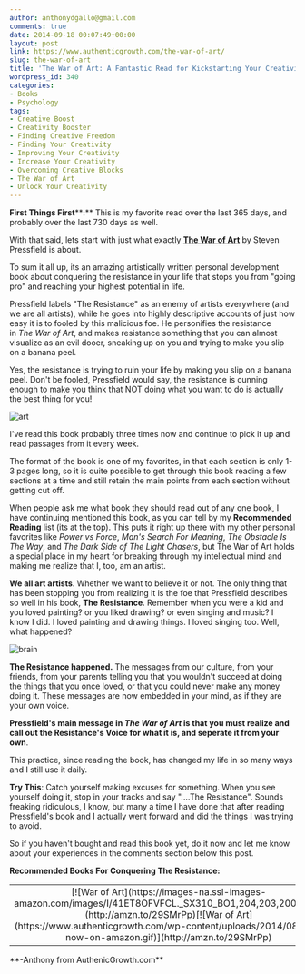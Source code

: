 ```yaml
---
author: anthonydgallo@gmail.com
comments: true
date: 2014-09-18 00:07:49+00:00
layout: post
link: https://www.authenticgrowth.com/the-war-of-art/
slug: the-war-of-art
title: 'The War of Art: A Fantastic Read for Kickstarting Your Creativity'
wordpress_id: 340
categories:
- Books
- Psychology
tags:
- Creative Boost
- Creativity Booster
- Finding Creative Freedom
- Finding Your Creativity
- Improving Your Creativity
- Increase Your Creativity
- Overcoming Creative Blocks
- The War of Art
- Unlock Your Creativity
---
```


**First Things First****:** This is my favorite read over the last 365 days, and probably over the last 730 days as well.

With that said, lets start with just what exactly [**The War of Art**](http://www.amazon.com/gp/product/1936891026?ie=UTF8&linkCode=as2&camp=1634&creative=6738&tag=escapicom-20&creativeASIN=1936891026) by Steven Pressfield is about.

To sum it all up, its an amazing artistically written personal development book about conquering the resistance in your life that stops you from "going pro" and reaching your highest potential in life.

Pressfield labels "The Resistance" as an enemy of artists everywhere (and we are all artists), while he goes into highly descriptive accounts of just how easy it is to fooled by this malicious foe. He personifies the resistance in _The War of Art_, and makes resistance something that you can almost visualize as an evil dooer, sneaking up on you and trying to make you slip<!-- more --> on a banana peel.

Yes, the resistance is trying to ruin your life by making you slip on a banana peel. Don't be fooled, Pressfield would say, the resistance is cunning enough to make you think that NOT doing what you want to do is actually the best thing for you!

![art](http://www.authenticgrowth.com/wp-content/uploads/2014/09/art.jpg)

I've read this book probably three times now and continue to pick it up and read passages from it every week.

The format of the book is one of my favorites, in that each section is only 1-3 pages long, so it is quite possible to get through this book reading a few sections at a time and still retain the main points from each section without getting cut off.

When people ask me what book they should read out of any one book, I have continuing mentioned this book, as you can tell by my **Recommended Reading** list (its at the top). This puts it right up there with my other personal favorites like _Power vs Force_, _Man's Search For Meaning_, _The Obstacle Is The Way_, and _The Dark Side of The Light Chasers_, but The War of Art holds a special place in my heart for breaking through my intellectual mind and making me realize that I, too, am an artist.

**We all art artists**. Whether we want to believe it or not. The only thing that has been stopping you from realizing it is the foe that Pressfield describes so well in his book, **The Resistance**. Remember when you were a kid and you loved painting? or you liked drawing? or even singing and music? I know I did. I loved painting and drawing things. I loved singing too. Well, what happened?

![brain](http://www.authenticgrowth.com/wp-content/uploads/2014/09/brain.jpg)

**The Resistance happened.** The messages from our culture, from your friends, from your parents telling you that you wouldn't succeed at doing the things that you once loved, or that you could never make any money doing it. These messages are now embedded in your mind, as if they are your own voice.

**Pressfield's main message in _The War of Art_ is that you must realize and call out the Resistance's Voice for what it is, and seperate it from your own**.

This practice, since reading the book, has changed my life in so many ways and I still use it daily.

**Try This**: Catch yourself making excuses for something. When you see yourself doing it, stop in your tracks and say "....The Resistance". Sounds freaking ridiculous, I know, but many a time I have done that after reading Pressfield's book and I actually went forward and did the things I was trying to avoid.

So if you haven't bought and read this book yet, do it now and let me know about your experiences in the comments section below this post.

**Recommended Books For Conquering The Resistance:**
<table >
<tbody >
<tr align="center" >

<td >[![War of Art](https://images-na.ssl-images-amazon.com/images/I/41ET8OFVFCL._SX310_BO1,204,203,200_.jpg)](http://amzn.to/29SMrPp)[![War of Art](https://www.authenticgrowth.com/wp-content/uploads/2014/08/buy-now-on-amazon.gif)](http://amzn.to/29SMrPp)
</td>
</tr>
</tbody>
</table>
**-Anthony from AuthenicGrowth.com**
